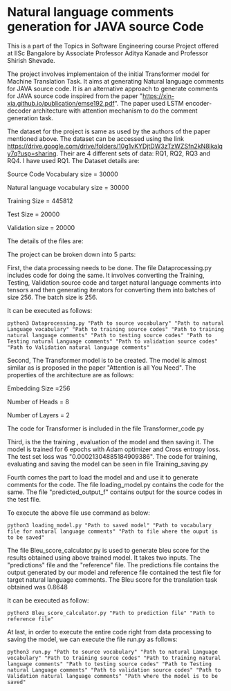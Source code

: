 # Natural language comments generation for JAVA source Code

This is a part of the Topics in Software Engineering course Project offered at IISc Bangalore by Associate Professor Aditya Kanade and Professor Shirish Shevade.

The project involves implementaion of the initial Transformer model for Machine Translation Task. It aims at generating Natural language comments for JAVA source code. It is an alternative approach to generate comments for JAVA source code inspired from the paper "https://xin-xia.github.io/publication/emse192.pdf". The paper used LSTM encoder-decoder architecture with attention mechanism to do the comment generation task. 

The dataset for the project is same as used by the authors of the paper mentioned above. The dataset can be accessed using the link https://drive.google.com/drive/folders/10g1vKYDjtDW3zTzWZSfn2kN8lkalqy7q?usp=sharing. Their are 4 different sets of data: RQ1, RQ2, RQ3 and RQ4. I have used RQ1.
The Dataset details are:

Source Code Vocabulary size = 30000

Natural language vocabulary size = 30000

Training Size = 445812

Test Size = 20000

Validation size = 20000

The details of the files are:

The project can be broken down into 5 parts:

First, the data processing needs to be done. The file Dataprocessing.py includes code for doing the same. It involves converting the Training, Testing, Validation source code and target natural language comments into tensors and then generating iterators for converting them into batches of size 256. The batch size is 256.

It can be executed as follows:
```
python3 Dataprocessing.py "Path to source vocabulary" "Path to natural Language vocabulary" "Path to training source codes" "Path to training natural language comments" "Path to testing source codes" "Path to Testing natural Language comments" "Path to validation source codes" "Path to Validation natural language comments"
```
Second, The Transformer model is to be created. The model is almost similar as is proposed in the paper "Attention is all You Need". The properties of the architecture are as follows:

Embedding Size =256

Number of Heads = 8

Number of Layers = 2

The code for Transformer is included in the file Transformer_code.py

Third, is the the training , evaluation of the model and then saving it. The model is trained for 6 epochs with Adam optimizer and Cross entropy loss. The test set loss was "0.00021304885184909386". The code for training, evaluating and saving the model can be seen in file Training_saving.py

Fourth comes the part to load the model and and use it to generate comments for the code. The file loading_model.py contains the code for the same. The file "predicted_output_f" contains output for the source codes in the test file.

To execute the above file use command as below:
```
python3 loading_model.py "Path to saved model" "Path to vocabulary file for natural language comments" "Path to file where the ouput is to be saved"
```
The file Bleu_score_calculator.py is used to generate bleu score for the results obtained using above trained model. It takes two inputs.
The "predictions" file and the "reference" file. The predictions file contains the output generated by our model and reference file contained the test file for target natural language comments. The Bleu score for the translation task obtained was 0.8648

It can be executed as follow:
```
python3 Bleu_score_calculator.py "Path to prediction file" "Path to reference file"
```

At last, in order to execute the entire code right from data processing to saving the model, we can execute the file run.py as follows:
```
python3 run.py "Path to source vocabulary" "Path to natural Language vocabulary" "Path to training source codes" "Path to training natural language comments" "Path to testing source codes" "Path to Testing natural Language comments" "Path to validation source codes" "Path to Validation natural language comments" "Path where the model is to be saved" 
```




